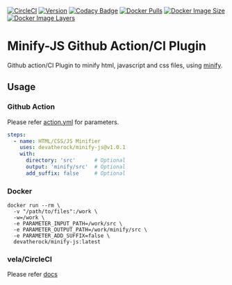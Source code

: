 [![CircleCI](https://circleci.com/gh/devatherock/minify-js.svg?style=svg)](https://circleci.com/gh/devatherock/scriptjar)
[![Version](https://img.shields.io/docker/v/devatherock/minify-js?sort=semver)](https://hub.docker.com/r/devatherock/minify-js/)
[![Codacy Badge](https://app.codacy.com/project/badge/Grade/a8694aab3fe44e6da2696ad628daf618)](https://www.codacy.com/gh/devatherock/minify-js/dashboard?utm_source=github.com&amp;utm_medium=referral&amp;utm_content=devatherock/minify-js&amp;utm_campaign=Badge_Grade)
[![Docker Pulls](https://img.shields.io/docker/pulls/devatherock/minify-js.svg)](https://hub.docker.com/r/devatherock/minify-js/)
[![Docker Image Size](https://img.shields.io/docker/image-size/devatherock/minify-js.svg?sort=date)](https://hub.docker.com/r/devatherock/minify-js/)
[![Docker Image Layers](https://img.shields.io/microbadger/layers/devatherock/minify-js.svg)](https://microbadger.com/images/devatherock/minify-js)
# Minify-JS Github Action/CI Plugin
Github action/CI Plugin to minify html, javascript and css files, using [minify](https://www.npmjs.com/package/minify).

## Usage
### Github Action
Please refer [action.yml](action.yml) for parameters.

```yaml
steps:
  - name: HTML/CSS/JS Minifier
    uses: devatherock/minify-js@v1.0.1
    with:
      directory: 'src'      # Optional
      output: 'minify/src'  # Optional
      add_suffix: false     # Optional
```

### Docker
```shell
docker run --rm \
  -v "/path/to/files":/work \
  -w=/work \
  -e PARAMETER_INPUT_PATH=/work/src \
  -e PARAMETER_OUTPUT_PATH=/work/minify/src \
  -e PARAMETER_ADD_SUFFIX=false \
  devatherock/minify-js:latest
```

### vela/CircleCI
Please refer [docs](DOCS.md)